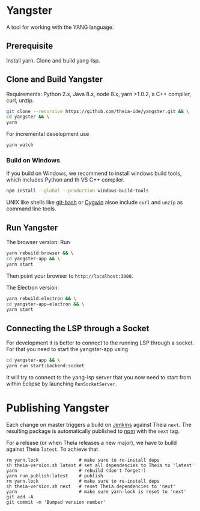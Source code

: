 # Yangster

A tool for working with the YANG language.

## Prerequisite

Install yarn.
Clone and build yang-lsp.

## Clone and Build Yangster

Requirements: Python 2.x, Java 8.x, node 8.x, yarn >1.0.2, a C++ compiler, curl, unzip.

```bash
git clone --recursive https://github.com/theia-ide/yangster.git && \
cd yangster && \
yarn 
```

For incremental development use 
```bash
yarn watch
```

### Build on Windows

If you build on Windows, we recommend to install windows build tools, which includes Python and th VS C++ compiler.

```bash
npm install --global --production windows-build-tools
```

UNIX like shells like [git-bash](https://gitforwindows.org/) or [Cygwin](https://www.cygwin.com/)  alsoe include `curl` and `unzip` as command line tools.

## Run Yangster

The browser version:
Run 
```bash
yarn rebuild:browser && \
cd yangster-app && \
yarn start
```
Then point your browser to `http://localhost:3000`.

The Electron version:
```bash
yarn rebuild:electron && \
cd yangster-app-electron && \
yarn start
```

## Connecting the LSP through a Socket
For development it is better to connect to the running LSP through a socket.
For that you need to start the yangster-app using
```bash
cd yangster-app && \
yarn run start:backend:socket
```

It will try to connect to the yang-lsp server that you now need to start from within Eclipse by launching `RunSocketServer`.

# Publishing Yangster

Each change on master triggers a build on [Jenkins](http://services.typefox.io/open-source/jenkins/job/yangster/) against Theia `next`.
The resulting package is automatically published to [npm](http://www.npmjs.org) with the `next` tag.

For a release (or when Theia releases a new major), we have to build against Theia `latest`. 
To achieve that

	rm yarn.lock               # make sure to re-install deps
	sh theia-version.sh latest # set all dependencies to Theia to 'latest'
	yarn                       # rebuild (don't forget!)
	yarn run publish:latest    # publish
	rm yarn.lock               # make sure to re-install deps
	sh theia-version.sh next   # reset Theia dependencies to 'next'
	yarn                       # make sure yarn-lock is reset to 'next'
	git add -A
	git commit -m 'Bumped version number'

	
